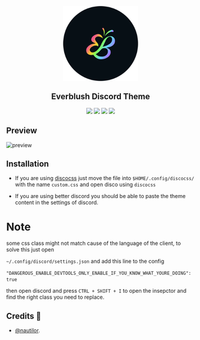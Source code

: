 <div align="center">
<img align="center" src="./asset/logo.png" height="200px" width="200px" alt="logo"> 
</div> 

<h2 align="center">Everblush Discord Theme</h2>

<p align="center"> 
<img src="https://img.shields.io/github/stars/Everblush/Discord?color=e5c76b&labelColor=1e2528&style=for-the-badge"> <img src="https://img.shields.io/github/issues/Everblush/discord?color=67b0e8&labelColor=1e2528&style=for-the-badge">
<img src="https://img.shields.io/static/v1?label=license&message=MIT&color=8ccf7e&labelColor=1e2528&style=for-the-badge">
<img src="https://img.shields.io/github/forks/Everblush/discord?color=e74c4c&labelColor=1e2528&style=for-the-badge"> 
</p>

## Preview 

![preview](previews/preview.gif)

## Installation

- If you are using [discocss](https://github.com/mlvzk/discocss) just move the file into `$HOME/.config/discocss/` with the name `custom.css` and open disco using `discocss`

- If you are using better discord you should be able to paste the theme content in the settings of discord.

# Note 
some css class might not match cause of the language of the client, to solve this just open

`~/.config/discord/settings.json` and add this line to the config

```"DANGEROUS_ENABLE_DEVTOOLS_ONLY_ENABLE_IF_YOU_KNOW_WHAT_YOURE_DOING": true```

then open discord and press `CTRL + SHIFT + I` to open the insepctor and find the right class you need to replace.

## Credits 💝
- [@nautilor](https://github.com/nautilor). 
